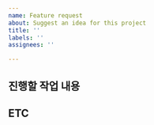 ```yaml
---
name: Feature request
about: Suggest an idea for this project
title: ''
labels: ''
assignees: ''

---
```


## 진행할 작업 내용



## ETC
